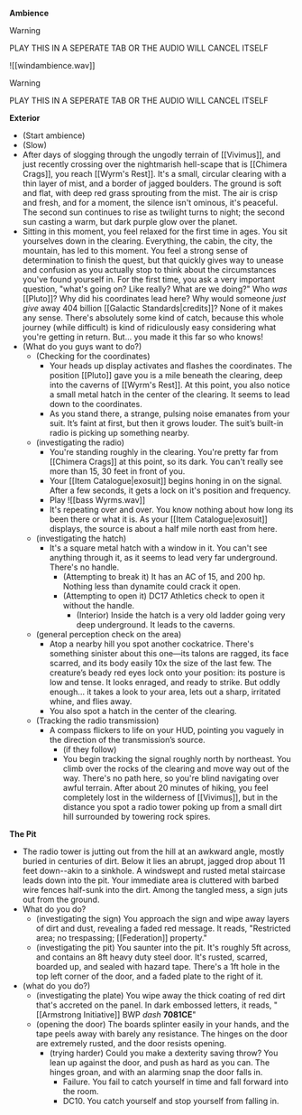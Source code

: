 **Ambience**

> [!WARNING] 
> PLAY THIS IN A SEPERATE TAB OR THE AUDIO WILL CANCEL ITSELF

![[windambience.wav]]
> [!WARNING] 
> PLAY THIS IN A SEPERATE TAB OR THE AUDIO WILL CANCEL ITSELF

**Exterior**
- (Start ambience)
- (Slow)
- After days of slogging through the ungodly terrain of [[Vivimus]], and just recently crossing over the nightmarish hell-scape that is [[Chimera Crags]], you reach [[Wyrm's Rest]]. It's a small, circular clearing with a thin layer of mist, and a border of jagged boulders. The ground is soft and flat, with deep red grass sprouting from the mist. The air is crisp and fresh, and for a moment, the silence isn't ominous, it's peaceful. The second sun continues to rise as twilight turns to night; the second sun casting a warm, but dark purple glow over the planet. 
- Sitting in this moment, you feel relaxed for the first time in ages. You sit yourselves down in the clearing. Everything, the cabin, the city, the mountain, has led to this moment. You feel a strong sense of determination to finish the quest, but that quickly gives way to unease and confusion as you actually stop to think about the circumstances you've found yourself in. For the first time, you ask a very important question, "what's going on? Like really? What are we doing?" Who *was* [[Pluto]]? Why did his coordinates lead here? Why would someone *just give* away 404 billion [[Galactic Standards|credits]]? None of it makes any sense. There's absolutely some kind of catch, because this whole journey (while difficult) is kind of ridiculously easy considering what you're getting in return. But... you made it this far so who knows! 
- (What do you guys want to do?)
	- (Checking for the coordinates) 
		- Your heads up display activates and flashes the coordinates. The position [[Pluto]] gave you is a mile beneath the clearing, deep into the caverns of [[Wyrm's Rest]]. At this point, you also notice a small metal hatch in the center of the clearing. It seems to lead down to the coordinates. 
		- As you stand there, a strange, pulsing noise emanates from your suit. It’s faint at first, but then it grows louder. The suit’s built-in radio is picking up something nearby.
	- (investigating the radio)
		- You're standing roughly in the clearing. You're pretty far from [[Chimera Crags]] at this point, so its dark. You can't really see more than 15, 30 feet in front of you.
		- Your [[Item Catalogue|exosuit]] begins honing in on the signal. After a few seconds, it gets a lock on it's position and frequency.
		- Play ![[bass Wyrms.wav]]
		- It's repeating over and over. You know nothing about how long its been there or what it is. As your [[Item Catalogue|exosuit]] displays, the source is about a half mile north east from here. 
	- (investigating the hatch)
		- It's a square metal hatch with a window in it. You can't see anything through it, as it seems to lead very far underground. There's no handle.
			- (Attempting to break it) It has an AC of 15, and 200 hp. Nothing less than dynamite could crack it open.
			- (Attempting to open it) DC17 Athletics check to open it without the handle. 
				- (Interior) Inside the hatch is a very old ladder going very deep underground. It leads to the caverns. 
	- (general perception check on the area)
		- Atop a nearby hill you spot another cockatrice. There's something sinister about this one—its talons are ragged, its face scarred, and its body easily 10x the size of the last few. The creature’s beady red eyes lock onto your position: its posture is low and tense. It looks enraged, and ready to strike. But oddly enough... it takes a look to your area, lets out a sharp, irritated whine, and flies away. 
		- You also spot a hatch in the center of the clearing. 
	- (Tracking the radio transmission)
		- A compass flickers to life on your HUD, pointing you vaguely in the direction of the transmission’s source.
			- (if they follow) 
			- You begin tracking the signal roughly north by northeast. You climb over the rocks of the clearing and move way out of the way. There's no path here, so you're blind navigating over awful terrain. After about 20 minutes of hiking, you feel completely lost in the wilderness of [[Vivimus]], but in the distance you spot a radio tower poking up from a small dirt hill surrounded by towering rock spires.

**The Pit**
- The radio tower is jutting out from the hill at an awkward angle, mostly buried in centuries of dirt. Below it lies an abrupt, jagged drop about 11 feet down--akin to a sinkhole. A windswept and rusted metal staircase leads down into the pit. Your immediate area is cluttered with barbed wire fences half-sunk into the dirt. Among the tangled mess, a sign juts out from the ground.
- What do you do?
	- (investigating the sign) You approach the sign and wipe away layers of dirt and dust, revealing a faded red message. It reads, "Restricted area; no trespassing; [[Federation]] property."
	- (investigating the pit) You saunter into the pit. It's roughly 5ft across, and contains an 8ft heavy duty steel door. It's rusted, scarred, boarded up, and sealed with hazard tape. There's a 1ft hole in the top left corner of the door, and a faded plate to the right of it. 
- (what do you do?)
	- (investigating the plate) You wipe away the thick coating of red dirt that's accreted on the panel. In dark embossed letters, it reads, "[[Armstrong Initiative]] BWP *dash* **7081CE**"
	- (opening the door) The boards splinter easily in your hands, and the tape peels away with barely any resistance. The hinges on the door are extremely rusted, and the door resists opening.
		- (trying harder) Could you make a dexterity saving throw? You lean up against the door, and push as hard as you can. The hinges groan, and with an alarming snap the door falls in. 
			- Failure. You fail to catch yourself in time and fall forward into the room.
			- DC10. You catch yourself and stop yourself from falling in.
